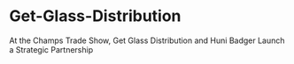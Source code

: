 # Get-Glass-Distribution
At the Champs Trade Show, Get Glass Distribution and Huni Badger Launch a Strategic  Partnership
